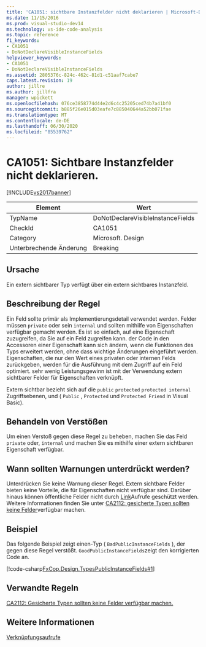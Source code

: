 ```yaml
---
title: 'CA1051: sichtbare Instanzfelder nicht deklarieren | Microsoft-Dokumentation'
ms.date: 11/15/2016
ms.prod: visual-studio-dev14
ms.technology: vs-ide-code-analysis
ms.topic: reference
f1_keywords:
- CA1051
- DoNotDeclareVisibleInstanceFields
helpviewer_keywords:
- CA1051
- DoNotDeclareVisibleInstanceFields
ms.assetid: 2805376c-824c-462c-81d1-c51aaf7cabe7
caps.latest.revision: 19
author: jillre
ms.author: jillfra
manager: wpickett
ms.openlocfilehash: 076ce3858774d44e2d6c4c25205ced74b7a41bf0
ms.sourcegitcommit: b885f26e015d03eafe7c885040644a52bb071fae
ms.translationtype: MT
ms.contentlocale: de-DE
ms.lasthandoff: 06/30/2020
ms.locfileid: "85539762"
---
```

# <a name="ca1051-do-not-declare-visible-instance-fields"></a>CA1051: Sichtbare Instanzfelder nicht deklarieren.
[!INCLUDE[vs2017banner](../includes/vs2017banner.md)]

|Element|Wert|
|-|-|
|TypName|DoNotDeclareVisibleInstanceFields|
|CheckId|CA1051|
|Category|Microsoft. Design|
|Unterbrechende Änderung|Breaking|

## <a name="cause"></a>Ursache
 Ein extern sichtbarer Typ verfügt über ein extern sichtbares Instanzfeld.

## <a name="rule-description"></a>Beschreibung der Regel
 Ein Feld sollte primär als Implementierungsdetail verwendet werden. Felder müssen `private` oder sein `internal` und sollten mithilfe von Eigenschaften verfügbar gemacht werden. Es ist so einfach, auf eine Eigenschaft zuzugreifen, da Sie auf ein Feld zugreifen kann. der Code in den Accessoren einer Eigenschaft kann sich ändern, wenn die Funktionen des Typs erweitert werden, ohne dass wichtige Änderungen eingeführt werden. Eigenschaften, die nur den Wert eines privaten oder internen Felds zurückgeben, werden für die Ausführung mit dem Zugriff auf ein Feld optimiert. sehr wenig Leistungsgewinn ist mit der Verwendung extern sichtbarer Felder für Eigenschaften verknüpft.

 Extern sichtbar bezieht sich auf die `public` `protected` `protected internal` Zugriffsebenen, und ( `Public` , `Protected` und `Protected Friend` in Visual Basic).

## <a name="how-to-fix-violations"></a>Behandeln von Verstößen
 Um einen Verstoß gegen diese Regel zu beheben, machen Sie das Feld `private` oder, `internal` und machen Sie es mithilfe einer extern sichtbaren Eigenschaft verfügbar.

## <a name="when-to-suppress-warnings"></a>Wann sollten Warnungen unterdrückt werden?
 Unterdrücken Sie keine Warnung dieser Regel. Extern sichtbare Felder bieten keine Vorteile, die für Eigenschaften nicht verfügbar sind. Darüber hinaus können öffentliche Felder nicht durch [Link](https://msdn.microsoft.com/library/a33fd5f9-2de9-4653-a4f0-d9df25082c4d)Aufrufe geschützt werden. Weitere Informationen finden Sie unter [CA2112: gesicherte Typen sollten keine Felder](../code-quality/ca2112-secured-types-should-not-expose-fields.md)verfügbar machen.

## <a name="example"></a>Beispiel
 Das folgende Beispiel zeigt einen-Typ ( `BadPublicInstanceFields` ), der gegen diese Regel verstößt. `GoodPublicInstanceFields`zeigt den korrigierten Code an.

 [!code-csharp[FxCop.Design.TypesPublicInstanceFields#1](../snippets/csharp/VS_Snippets_CodeAnalysis/FxCop.Design.TypesPublicInstanceFields/cs/FxCop.Design.TypesPublicInstanceFields.cs#1)]

## <a name="related-rules"></a>Verwandte Regeln
 [CA2112: Gesicherte Typen sollten keine Felder verfügbar machen.](../code-quality/ca2112-secured-types-should-not-expose-fields.md)

## <a name="see-also"></a>Weitere Informationen
 [Verknüpfungsaufrufe](https://msdn.microsoft.com/library/a33fd5f9-2de9-4653-a4f0-d9df25082c4d)
